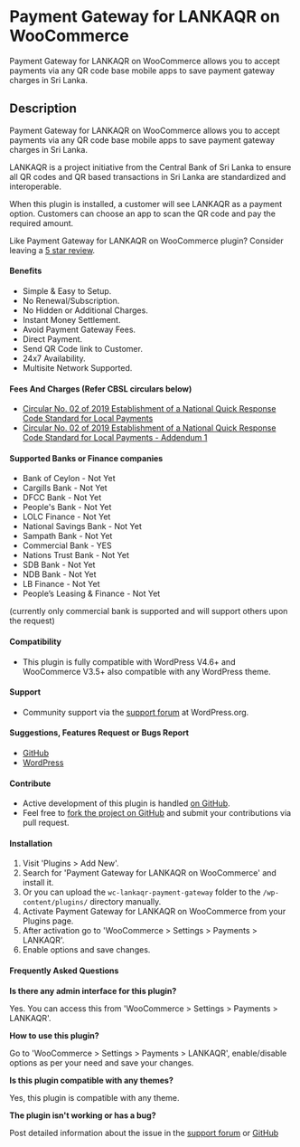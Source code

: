 # Payment Gateway for LANKAQR on WooCommerce
Payment Gateway for LANKAQR on WooCommerce allows you to accept payments via any QR code base mobile apps to save payment gateway charges in Sri Lanka.

## Description

Payment Gateway for LANKAQR on WooCommerce allows you to accept payments via any QR code base mobile apps to save payment gateway charges in Sri Lanka.

LANKAQR is a project initiative from the Central Bank of Sri Lanka to ensure all QR codes and QR based transactions in Sri Lanka are standardized and interoperable.

When this plugin is installed, a customer will see LANKAQR as a payment option. Customers can choose an app to scan the QR code and pay the required amount.

Like Payment Gateway for LANKAQR on WooCommerce plugin? Consider leaving a [5 star review](https://wordpress.org/support/plugin/wc-lankaqr-payment-gateway/reviews/?rate=5#new-post).

#### Benefits

* Simple & Easy to Setup.
* No Renewal/Subscription.
* No Hidden or Additional Charges.
* Instant Money Settlement.
* Avoid Payment Gateway Fees.
* Direct Payment.
* Send QR Code link to Customer.
* 24x7 Availability.
* Multisite Network Supported.


#### Fees And Charges (Refer CBSL circulars below)
* [Circular No. 02 of 2019 Establishment of a National Quick Response Code Standard for Local Payments](https://www.lankaclear.com/assets/images/products/products-and-services/lankaqr/circular-no-02-of-2019-lankaqr.pdf)
* [Circular No. 02 of 2019 Establishment of a National Quick Response Code Standard for Local Payments - Addendum 1](https://www.lankaclear.com/assets/images/products/products-and-services/lankaqr/circular-no-02-of-2019-lankaqr-addendum-1.pdf)

#### Supported Banks or Finance companies
* Bank of Ceylon - Not Yet
* Cargills Bank - Not Yet
* DFCC Bank - Not Yet
* People's Bank - Not Yet
* LOLC Finance - Not Yet
* National Savings Bank - Not Yet
* Sampath Bank - Not Yet
* Commercial Bank - YES
* Nations Trust Bank - Not Yet
* SDB Bank - Not Yet
* NDB Bank - Not Yet
* LB Finance - Not Yet
* People’s Leasing & Finance - Not Yet

(currently only commercial bank is supported and will support others upon the request)

#### Compatibility
* This plugin is fully compatible with WordPress V4.6+ and WooCommerce V3.5+ also compatible with any WordPress theme.

#### Support
* Community support via the [support forum](https://wordpress.org/support/plugin/wc-lankaqr-payment-gateway) at WordPress.org.

#### Suggestions, Features Request or Bugs Report
* [GitHub](https://github.com/madurapa/wc-lankaqr-payment-gateway/issues)
* [WordPress](https://wordpress.org/support/plugin/wc-lankaqr-payment-gateway)

#### Contribute
* Active development of this plugin is handled [on GitHub](https://github.com/madurapa/wc-lankaqr-payment-gateway).
* Feel free to [fork the project on GitHub](https://github.com/madurapa/wc-lankaqr-payment-gateway) and submit your contributions via pull request.

#### Installation

1. Visit 'Plugins > Add New'.
1. Search for 'Payment Gateway for LANKAQR on WooCommerce' and install it.
1. Or you can upload the `wc-lankaqr-payment-gateway` folder to the `/wp-content/plugins/` directory manually.
1. Activate Payment Gateway for LANKAQR on WooCommerce from your Plugins page.
1. After activation go to 'WooCommerce > Settings > Payments > LANKAQR'.
1. Enable options and save changes.

#### Frequently Asked Questions

__Is there any admin interface for this plugin?__

Yes. You can access this from 'WooCommerce > Settings > Payments > LANKAQR'.

__How to use this plugin?__

Go to 'WooCommerce > Settings > Payments > LANKAQR', enable/disable options as per your need and save your changes.

__Is this plugin compatible with any themes?__

Yes, this plugin is compatible with any theme.

__The plugin isn't working or has a bug?__

Post detailed information about the issue in the [support forum](https://wordpress.org/support/plugin/wc-lankaqr-payment-gateway) or [GitHub](https://github.com/madurapa/wc-lankaqr-payment-gateway/issues)
